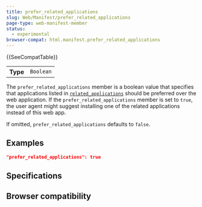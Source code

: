 ```yaml
---
title: prefer_related_applications
slug: Web/Manifest/prefer_related_applications
page-type: web-manifest-member
status:
  - experimental
browser-compat: html.manifest.prefer_related_applications
---
```


{{SeeCompatTable}}

<table class="properties">
  <tbody>
    <tr>
      <th scope="row">Type</th>
      <td><code>Boolean</code></td>
    </tr>
  </tbody>
</table>

The `prefer_related_applications` member is a boolean value that specifies that applications listed in [`related_applications`](/Web/Manifest/related_applications) should be preferred over the web application. If the `prefer_related_applications` member is set to `true`, the user agent might suggest installing one of the related applications instead of this web app.

If omitted, `prefer_related_applications` defaults to `false`.

## Examples

```json
"prefer_related_applications": true
```

## Specifications



## Browser compatibility


